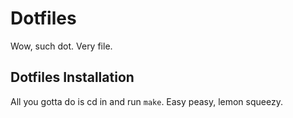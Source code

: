 Dotfiles
====================

Wow, such dot. Very file.

Dotfiles Installation
------------
All you gotta do is cd in and run `make`. Easy peasy, lemon squeezy.
